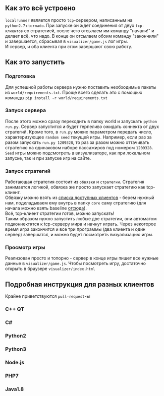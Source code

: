 ## Как это всё устроено

`localrunner` является просто `tcp`-сервером, написанным на `python2.7`+`tornado`. При запуске он ждет соединения от двух `tcp-клиентов` со стратегией, после чего отсылаем им команду "начали!" и делает всё, что надо. В конце он отсылаем обоим команду "закончили" и завершается, сбрасывая в `visualizer/game.js` лог игры.  
И сервер, и оба клиента при этом завершают свою работу.

## Как это запустить

### Подготовка

Для успешной работы сервера нужно поставить необходимые пакеты из `world/requirements.txt`. Проще всего сделать это с помощью команды `pip install -r world/requirements.txt`

### Запуск сервера

После этого можно сразу переходить в папку world и запускать `python run.py`. Сервер запустится и будет терпеливо ожидать коннекта от двух стратегий. Кроме того, в `run.py` можно параметром передать число, характеризующее `random seed` текущей игры. Например, если раз за разом запускать `run.py 1209328`, то раз за разом можно оттачивать стратегию на одинаковом наборе пассажиров под номером `1209328`. `Seed` игры можно подсмотреть в визуализаторе, как при локальном запуске, так и при запуске игр на сайте.

### Запуск стратегий

Работающая стратегия состоит из `обвязки` и `стратегии`. Стратегия занимается логикой, обвязка же просто запускает стратегию как tcp-клиент.  
Обвязку можно взять из [списка доступных клиентов](../clients/) - берем нужный нам, подкладываем ему внутрь в папку `core` саму стратегию (для начала можно взять baseline [отсюда](../baseline/)).  
Всё, tcp-клиент стратегии готов, можно запускать!  
Таким образом нужно запустить любые две стратегии, они автоматом подконнектятся к tcp-серверу мира и начнут играть. Через некоторое время игра закончится и все три программы (два клиента и один сервер) завершатся, и можно будет посмотреть визуализацию игры.

### Просмотр игры

Реализован просто и топорно - сервер в конце игры пишет все нужные данные в `visualizer/game.js`. Чтобы посмотреть игру, достаточно открыть в браузере `visualizer/index.html`  

## Подробная инструкция для разных клиентов

Крайне приветствуются `pull-request`-ы

### C++ QT


### C#


### Python2


### Python3


### Node.js


### PHP7


### Java1.8
